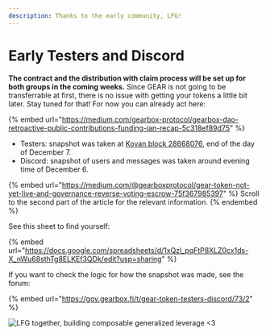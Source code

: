 ```yaml
---
description: Thanks to the early community, LFG!
---
```


# Early Testers and Discord

**The contract and the distribution with claim process will be set up for both groups in the coming weeks.** Since GEAR is not going to be transferrable at first, there is no issue with getting your tokens a little bit later. Stay tuned for that! For now you can already act here:

{% embed url="https://medium.com/gearbox-protocol/gearbox-dao-retroactive-public-contributions-funding-jan-recap-5c318ef89d75" %}

* Testers: snapshot was taken at [Kovan block 28668076](https://kovan.etherscan.io/block/28668076), end of the day of December 7.
* Discord: snapshot of users and messages was taken around evening time of December 6.

{% embed url="https://medium.com/@gearboxprotocol/gear-token-not-yet-live-and-governance-reverse-voting-escrow-75f367985397" %}
Scroll to the second part of the article for the relevant information.
{% endembed %}

See this sheet to find yourself:

{% embed url="https://docs.google.com/spreadsheets/d/1xQzl_pqFtP8XLZ0cx1ds-X_nWu68sthTg8ELKEf3QDk/edit?usp=sharing" %}

If you want to check the logic for how the snapshot was made, see the forum:

{% embed url="https://gov.gearbox.fi/t/gear-token-testers-discord/73/2" %}

![LFG together, building composable generalized leverage <3](../../.gitbook/assets/IMG\_7648.PNG)
